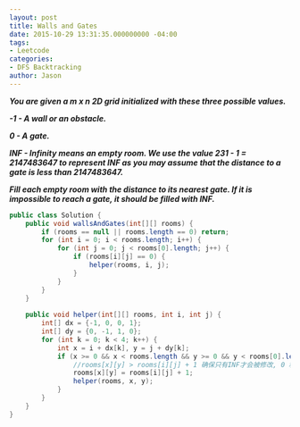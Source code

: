 ```yaml
---
layout: post
title: Walls and Gates
date: 2015-10-29 13:31:35.000000000 -04:00
tags:
- Leetcode
categories:
- DFS Backtracking
author: Jason
---
```

<p><strong><em>You are given a m x n 2D grid initialized with these three possible values.</p>

-1 - A wall or an obstacle.</p>
0 - A gate.</p>
INF - Infinity means an empty room. We use the value 231 - 1 = 2147483647 to represent INF as you may assume that the distance to a gate is less than 2147483647.</p>
Fill each empty room with the distance to its nearest gate. If it is impossible to reach a gate, it should be filled with INF.</em></strong></p>
``` java
public class Solution {
    public void wallsAndGates(int[][] rooms) {
        if (rooms == null || rooms.length == 0) return;
        for (int i = 0; i < rooms.length; i++) {
            for (int j = 0; j < rooms[0].length; j++) {
                if (rooms[i][j] == 0) {
                    helper(rooms, i, j);
                }
            }
        }
    }
    
    public void helper(int[][] rooms, int i, int j) {
        int[] dx = {-1, 0, 0, 1};
        int[] dy = {0, -1, 1, 0};
        for (int k = 0; k < 4; k++) {
            int x = i + dx[k], y = j + dy[k];
            if (x >= 0 && x < rooms.length && y >= 0 && y < rooms[0].length && rooms[x][y] > rooms[i][j] + 1) {
                //rooms[x][y] > rooms[i][j] + 1 确保只有INF才会被修改, 0 和 -1均不变
                rooms[x][y] = rooms[i][j] + 1;
                helper(rooms, x, y);
            }
        }
    }
}
```
